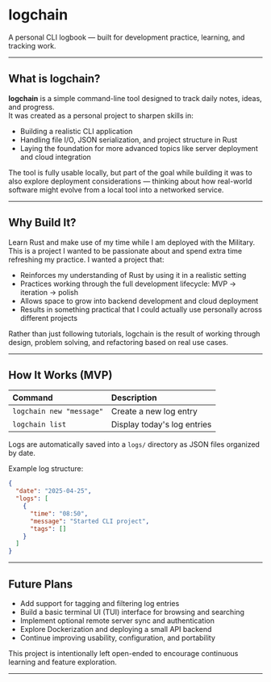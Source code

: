 # logchain

A personal CLI logbook — built for development practice, learning, and tracking work.

---

## What is logchain?

**logchain** is a simple command-line tool designed to track daily notes, ideas, and progress.  
It was created as a personal project to sharpen skills in:

- Building a realistic CLI application
- Handling file I/O, JSON serialization, and project structure in Rust
- Laying the foundation for more advanced topics like server deployment and cloud integration

The tool is fully usable locally, but part of the goal while building it was to also explore deployment considerations — thinking about how real-world software might evolve from a local tool into a networked service.

---

## Why Build It?

Learn Rust and make use of my time while I am deployed with the Military. This is a project I wanted to be passionate about and spend extra time refreshing my practice.
I wanted a project that:

- Reinforces my understanding of Rust by using it in a realistic setting
- Practices working through the full development lifecycle: MVP → iteration → polish
- Allows space to grow into backend development and cloud deployment
- Results in something practical that I could actually use personally across different projects

Rather than just following tutorials, logchain is the result of working through design, problem solving, and refactoring based on real use cases.

---

## How It Works (MVP)

| Command                  | Description                 |
| :----------------------- | :-------------------------- |
| `logchain new "message"` | Create a new log entry      |
| `logchain list`          | Display today's log entries |

Logs are automatically saved into a `logs/` directory as JSON files organized by date.

Example log structure:

```json
{
  "date": "2025-04-25",
  "logs": [
    {
      "time": "08:50",
      "message": "Started CLI project",
      "tags": []
    }
  ]
}
```

---

## Future Plans

- Add support for tagging and filtering log entries
- Build a basic terminal UI (TUI) interface for browsing and searching
- Implement optional remote server sync and authentication
- Explore Dockerization and deploying a small API backend
- Continue improving usability, configuration, and portability

This project is intentionally left open-ended to encourage continuous learning and feature exploration.

---
